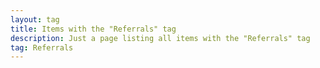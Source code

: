 ```yaml
---
layout: tag
title: Items with the "Referrals" tag
description: Just a page listing all items with the "Referrals" tag
tag: Referrals
---
```

